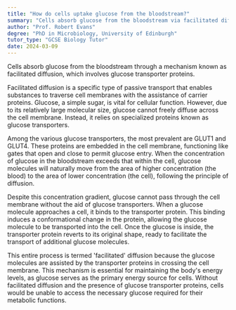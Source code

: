 ```yaml
---
title: "How do cells uptake glucose from the bloodstream?"
summary: "Cells absorb glucose from the bloodstream via facilitated diffusion, utilizing glucose transporter proteins to facilitate the process."
author: "Prof. Robert Evans"
degree: "PhD in Microbiology, University of Edinburgh"
tutor_type: "GCSE Biology Tutor"
date: 2024-03-09
---
```


Cells absorb glucose from the bloodstream through a mechanism known as facilitated diffusion, which involves glucose transporter proteins.

Facilitated diffusion is a specific type of passive transport that enables substances to traverse cell membranes with the assistance of carrier proteins. Glucose, a simple sugar, is vital for cellular function. However, due to its relatively large molecular size, glucose cannot freely diffuse across the cell membrane. Instead, it relies on specialized proteins known as glucose transporters.

Among the various glucose transporters, the most prevalent are GLUT1 and GLUT4. These proteins are embedded in the cell membrane, functioning like gates that open and close to permit glucose entry. When the concentration of glucose in the bloodstream exceeds that within the cell, glucose molecules will naturally move from the area of higher concentration (the blood) to the area of lower concentration (the cell), following the principle of diffusion.

Despite this concentration gradient, glucose cannot pass through the cell membrane without the aid of glucose transporters. When a glucose molecule approaches a cell, it binds to the transporter protein. This binding induces a conformational change in the protein, allowing the glucose molecule to be transported into the cell. Once the glucose is inside, the transporter protein reverts to its original shape, ready to facilitate the transport of additional glucose molecules.

This entire process is termed 'facilitated' diffusion because the glucose molecules are assisted by the transporter proteins in crossing the cell membrane. This mechanism is essential for maintaining the body's energy levels, as glucose serves as the primary energy source for cells. Without facilitated diffusion and the presence of glucose transporter proteins, cells would be unable to access the necessary glucose required for their metabolic functions.
    